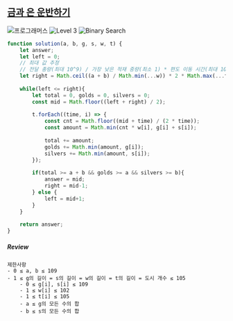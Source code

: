 ## [금과 은 운반하기](https://school.programmers.co.kr/learn/courses/30/lessons/86053)

<img src="https://img.shields.io/badge/-프로그래머스-1e2a3c" alt="프로그래머스"/> <img src="https://img.shields.io/badge/-Level 3-orange" alt="Level 3"/> <img src="https://img.shields.io/badge/-Binary Search-mediumseagreen" alt="Binary Search"/> 

```js
function solution(a, b, g, s, w, t) {
    let answer;
    let left = 0;    
    // 최대 값 추정 
    // 전달 총량(최대 10^9) / 가장 낮은 적재 중량(최소 1) * 편도 이동 시간(최대 10^5) * 2
    let right = Math.ceil((a + b) / Math.min(...w)) * 2 * Math.max(...t);
    
    while(left <= right){
        let total = 0, golds = 0, silvers = 0;
        const mid = Math.floor((left + right) / 2);
        
        t.forEach((time, i) => {
            const cnt = Math.floor((mid + time) / (2 * time));    
            const amount = Math.min(cnt * w[i], g[i] + s[i]);
                                     
            total += amount;
            golds += Math.min(amount, g[i]); 
            silvers += Math.min(amount, s[i]);
        });
        
        if(total >= a + b && golds >= a && silvers >= b){
            answer = mid;
            right = mid-1; 
        } else {
            left = mid+1;
        }
    }
    
    return answer;
}
```

##### Review 

```
제한사항
- 0 ≤ a, b ≤ 109
- 1 ≤ g의 길이 = s의 길이 = w의 길이 = t의 길이 = 도시 개수 ≤ 105
    - 0 ≤ g[i], s[i] ≤ 109
    - 1 ≤ w[i] ≤ 102
    - 1 ≤ t[i] ≤ 105
    - a ≤ g의 모든 수의 합
    - b ≤ s의 모든 수의 합
```
